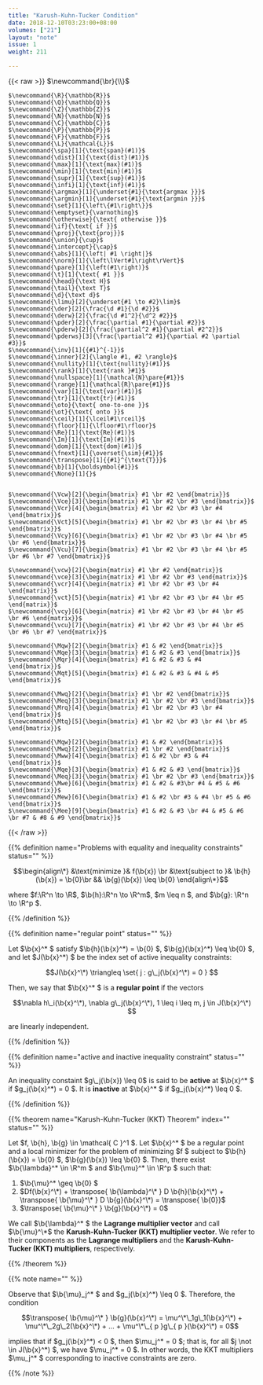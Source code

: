 ```yaml
---
title: "Karush-Kuhn-Tucker Condition"
date: 2018-12-10T03:23:00+08:00
volumes: ["21"]
layout: "note"
issue: 1
weight: 211

---
```


<!--more-->

<div class="latex-macros">
  {{< raw >}}
    $\newcommand{\br}{\\}$

    $\newcommand{\R}{\mathbb{R}}$
    $\newcommand{\Q}{\mathbb{Q}}$
    $\newcommand{\Z}{\mathbb{Z}}$
    $\newcommand{\N}{\mathbb{N}}$
    $\newcommand{\C}{\mathbb{C}}$
    $\newcommand{\P}{\mathbb{P}}$
    $\newcommand{\F}{\mathbb{F}}$
    $\newcommand{\L}{\mathcal{L}}$
    $\newcommand{\spa}[1]{\text{span}(#1)}$
    $\newcommand{\dist}[1]{\text{dist}(#1)}$
    $\newcommand{\max}[1]{\text{max}(#1)}$
    $\newcommand{\min}[1]{\text{min}(#1)}$
    $\newcommand{\supr}[1]{\text{sup}(#1)}$
    $\newcommand{\infi}[1]{\text{inf}(#1)}$
    $\newcommand{\argmax}[1]{\underset{#1}{\text{argmax }}}$
    $\newcommand{\argmin}[1]{\underset{#1}{\text{argmin }}}$
    $\newcommand{\set}[1]{\left\{#1\right\}}$
    $\newcommand{\emptyset}{\varnothing}$
    $\newcommand{\otherwise}{\text{ otherwise }}$
    $\newcommand{\if}{\text{ if }}$
    $\newcommand{\proj}{\text{proj}}$
    $\newcommand{\union}{\cup}$
    $\newcommand{\intercept}{\cap}$
    $\newcommand{\abs}[1]{\left| #1 \right|}$
    $\newcommand{\norm}[1]{\left\lVert#1\right\rVert}$
    $\newcommand{\pare}[1]{\left(#1\right)}$
    $\newcommand{\t}[1]{\text{ #1 }}$
    $\newcommand{\head}{\text H}$
    $\newcommand{\tail}{\text T}$
    $\newcommand{\d}{\text d}$
    $\newcommand{\limu}[2]{\underset{#1 \to #2}\lim}$
    $\newcommand{\der}[2]{\frac{\d #1}{\d #2}}$
    $\newcommand{\derw}[2]{\frac{\d #1^2}{\d^2 #2}}$
    $\newcommand{\pder}[2]{\frac{\partial #1}{\partial #2}}$
    $\newcommand{\pderw}[2]{\frac{\partial^2 #1}{\partial #2^2}}$
    $\newcommand{\pderws}[3]{\frac{\partial^2 #1}{\partial #2 \partial #3}}$
    $\newcommand{\inv}[1]{{#1}^{-1}}$
    $\newcommand{\inner}[2]{\langle #1, #2 \rangle}$
    $\newcommand{\nullity}[1]{\text{nullity}(#1)}$
    $\newcommand{\rank}[1]{\text{rank }#1}$
    $\newcommand{\nullspace}[1]{\mathcal{N}\pare{#1}}$
    $\newcommand{\range}[1]{\mathcal{R}\pare{#1}}$
    $\newcommand{\var}[1]{\text{var}(#1)}$
    $\newcommand{\tr}[1]{\text{tr}(#1)}$
    $\newcommand{\oto}{\text{ one-to-one }}$
    $\newcommand{\ot}{\text{ onto }}$
    $\newcommand{\ceil}[1]{\lceil#1\rceil}$
    $\newcommand{\floor}[1]{\lfloor#1\rfloor}$
    $\newcommand{\Re}[1]{\text{Re}(#1)}$
    $\newcommand{\Im}[1]{\text{Im}(#1)}$
    $\newcommand{\dom}[1]{\text{dom}(#1)}$
    $\newcommand{\fnext}[1]{\overset{\sim}{#1}}$
    $\newcommand{\transpose}[1]{{#1}^{\text{T}}}$
    $\newcommand{\b}[1]{\boldsymbol{#1}}$
    $\newcommand{\None}[1]{}$


    $\newcommand{\Vcw}[2]{\begin{bmatrix} #1 \br #2 \end{bmatrix}}$
    $\newcommand{\Vce}[3]{\begin{bmatrix} #1 \br #2 \br #3 \end{bmatrix}}$
    $\newcommand{\Vcr}[4]{\begin{bmatrix} #1 \br #2 \br #3 \br #4 \end{bmatrix}}$
    $\newcommand{\Vct}[5]{\begin{bmatrix} #1 \br #2 \br #3 \br #4 \br #5 \end{bmatrix}}$
    $\newcommand{\Vcy}[6]{\begin{bmatrix} #1 \br #2 \br #3 \br #4 \br #5 \br #6 \end{bmatrix}}$
    $\newcommand{\Vcu}[7]{\begin{bmatrix} #1 \br #2 \br #3 \br #4 \br #5 \br #6 \br #7 \end{bmatrix}}$

    $\newcommand{\vcw}[2]{\begin{matrix} #1 \br #2 \end{matrix}}$
    $\newcommand{\vce}[3]{\begin{matrix} #1 \br #2 \br #3 \end{matrix}}$
    $\newcommand{\vcr}[4]{\begin{matrix} #1 \br #2 \br #3 \br #4 \end{matrix}}$
    $\newcommand{\vct}[5]{\begin{matrix} #1 \br #2 \br #3 \br #4 \br #5 \end{matrix}}$
    $\newcommand{\vcy}[6]{\begin{matrix} #1 \br #2 \br #3 \br #4 \br #5 \br #6 \end{matrix}}$
    $\newcommand{\vcu}[7]{\begin{matrix} #1 \br #2 \br #3 \br #4 \br #5 \br #6 \br #7 \end{matrix}}$

    $\newcommand{\Mqw}[2]{\begin{bmatrix} #1 & #2 \end{bmatrix}}$
    $\newcommand{\Mqe}[3]{\begin{bmatrix} #1 & #2 & #3 \end{bmatrix}}$
    $\newcommand{\Mqr}[4]{\begin{bmatrix} #1 & #2 & #3 & #4 \end{bmatrix}}$
    $\newcommand{\Mqt}[5]{\begin{bmatrix} #1 & #2 & #3 & #4 & #5 \end{bmatrix}}$

    $\newcommand{\Mwq}[2]{\begin{bmatrix} #1 \br #2 \end{bmatrix}}$
    $\newcommand{\Meq}[3]{\begin{bmatrix} #1 \br #2 \br #3 \end{bmatrix}}$
    $\newcommand{\Mrq}[4]{\begin{bmatrix} #1 \br #2 \br #3 \br #4 \end{bmatrix}}$
    $\newcommand{\Mtq}[5]{\begin{bmatrix} #1 \br #2 \br #3 \br #4 \br #5 \end{bmatrix}}$

    $\newcommand{\Mqw}[2]{\begin{bmatrix} #1 & #2 \end{bmatrix}}$
    $\newcommand{\Mwq}[2]{\begin{bmatrix} #1 \br #2 \end{bmatrix}}$
    $\newcommand{\Mww}[4]{\begin{bmatrix} #1 & #2 \br #3 & #4 \end{bmatrix}}$
    $\newcommand{\Mqe}[3]{\begin{bmatrix} #1 & #2 & #3 \end{bmatrix}}$
    $\newcommand{\Meq}[3]{\begin{bmatrix} #1 \br #2 \br #3 \end{bmatrix}}$
    $\newcommand{\Mwe}[6]{\begin{bmatrix} #1 & #2 & #3\br #4 & #5 & #6 \end{bmatrix}}$
    $\newcommand{\Mew}[6]{\begin{bmatrix} #1 & #2 \br #3 & #4 \br #5 & #6 \end{bmatrix}}$
    $\newcommand{\Mee}[9]{\begin{bmatrix} #1 & #2 & #3 \br #4 & #5 & #6 \br #7 & #8 & #9 \end{bmatrix}}$
  {{< /raw >}}
</div>

{{% definition name="Problems with equality and inequality constraints" status="" %}}

$$\begin{align\*}
&\text{minimize }& f(\b{x}) \br
&\text{subject to }& \b{h}(\b{x}) = \b{0}\br
&& \b{g}(\b{x}) \leq \b{0}
\end{align\*}$$

where $f:\R^n \to \R$, $\b{h}:\R^n \to \R^m$, $m \leq n $, and $\b{g}: \R^n \to \R^p $. 

{{% /definition %}}

{{% definition name="regular point" status="" %}}

Let $\b{x}^\* $ satisfy $\b{h}(\b{x}^\*) = \b{0} $, $\b{g}(\b{x}^\*) \leq \b{0} $, and let $J(\b{x}^\*) $ be the index set of active inequality constraints:

$$J(\b{x}^\*) \triangleq \set{ j : g\_j(\b{x}^\*) = 0 } $$

Then, we say that $\b{x}^\* $ is a **regular point** if the vectors

$$\nabla h\_i(\b{x}^\*), \nabla g\_j(\b{x}^\*), 1 \leq i \leq m, j \in J(\b{x}^\*) $$

are linearly independent.

{{% /definition %}}

{{% definition name="active and inactive inequality constraint" status="" %}}

An inequality constaint $g\_j(\b{x}) \leq 0$ is said to be **active** at $\b{x}^\* $ if $g\_j(\b{x}^\*) = 0 $. It is **inactive** at $\b{x}^\* $ if $g\_j(\b{x}^\*) \leq 0 $.

{{% /definition %}}

{{% theorem name="Karush-Kuhn-Tucker (KKT) Theorem" index="" status="" %}}

Let $f, \b{h}, \b{g} \in \mathcal{ C }^1 $. Let $\b{x}^\* $ be a regular point and a local minimizer for the problem of minimizing $f $ subject to $\b{h}(\b{x}) = \b{0} $, $\b{g}(\b{x}) \leq \b{0} $. Then, there exist $\b{\lambda}^\* \in \R^m $ and $\b{\mu}^\* \in \R^p $ such that:

1. $\b{\mu}^\* \geq \b{0} $
2. $Df(\b{x}^\*) + \transpose{ \b{\lambda}^\* } D \b{h}(\b{x}^\*) + \transpose{ \b{\mu}^\* } D \b{g}(\b{x}^\*) = \transpose{ \b{0}}$
3. $\transpose{ \b{\mu}^\* } \b{g}(\b{x}^\*) = 0$

We call $\b{\lambda}^\* $ the **Lagrange multiplier vector** and call $\b{\mu}^\*$ the **Karush-Kuhn-Tucker (KKT) multiplier vector**. We refer to their components as the **Lagrange multipliers** and the **Karush-Kuhn-Tucker (KKT) multipliers**, respectively.


{{% /theorem %}}

{{% note name="" %}}

Observe that $\b{\mu}\_j^\* $ and $g\_j(\b{x}^\*) \leq 0 $. Therefore, the condition

$$\transpose{ \b{\mu}^\* } \b{g}(\b{x}^\*) = \mu^\*\_1g\_1(\b{x}^\*) + \mu^\*\_2g\_2(\b{x}^\*) + ... + \mu^\*\_{ p }g\_{ p }(\b{x}^\*) = 0$$

implies that if $g\_j(\b{x}^\*) < 0 $, then $\mu\_j^\* = 0 $; that is, for all $j \not \in J(\b{x}^\*) $, we have $\mu\_j^\* = 0 $. In other words, the KKT multipliers $\mu\_j^\* $ corresponding to inactive constraints are zero.

{{% /note %}}
